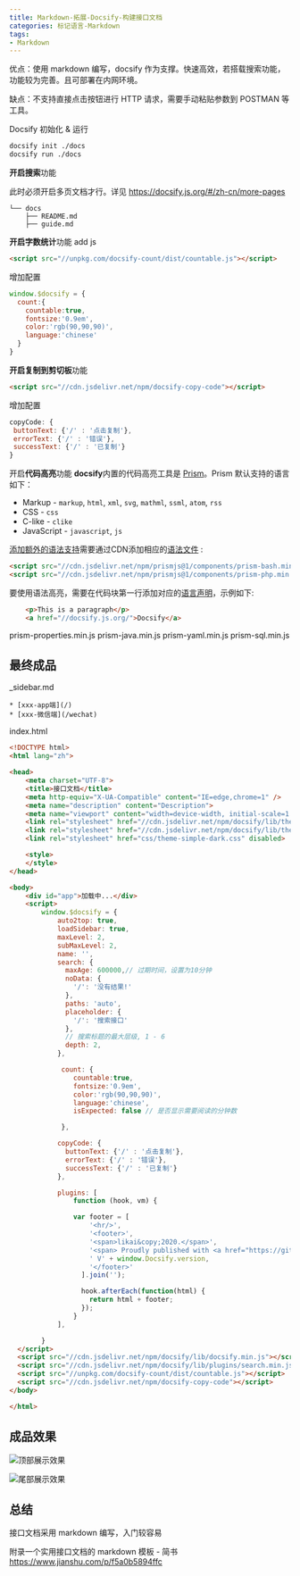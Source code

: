 ```yaml
---
title: Markdown-拓展-Docsify-构建接口文档
categories: 标记语言-Markdown
tags:
- Markdown
---
```


优点：使用 markdown 编写，docsify 作为支撑。快速高效，若搭载搜索功能，功能较为完善。且可部署在内网环境。

缺点：不支持直接点击按钮进行 HTTP 请求，需要手动粘贴参数到 POSTMAN 等工具。

Docsify 初始化 & 运行

```sh
docsify init ./docs
docsify run ./docs
```

**开启搜索**功能

此时必须开启多页文档才行。详见 <https://docsify.js.org/#/zh-cn/more-pages>

```.
└── docs
    ├── README.md
    ├── guide.md
```

**开启字数统计**功能
add js

```html
<script src="//unpkg.com/docsify-count/dist/countable.js"></script>
```

增加配置

```js
window.$docsify = {
  count:{
    countable:true,
    fontsize:'0.9em',
    color:'rgb(90,90,90)',
    language:'chinese'
  }
}
```

**开启复制到剪切板**功能

```html
<script src="//cdn.jsdelivr.net/npm/docsify-copy-code"></script>
```

增加配置

```js
copyCode: {
 buttonText: {'/' : '点击复制'},
 errorText: {'/' : '错误'},
 successText: {'/' : '已复制'}
}
```

开启**代码高亮**功能
**docsify**内置的代码高亮工具是 [Prism](https://github.com/PrismJS/prism)。Prism 默认支持的语言如下：

* Markup - `markup`, `html`, `xml`, `svg`, `mathml`, `ssml`, `atom`, `rss`
* CSS - `css`
* C-like - `clike`
* JavaScript - `javascript`, `js`

[添加额外的语法支持](https://prismjs.com/#supported-languages)需要通过CDN添加相应的[语法文件](https://cdn.jsdelivr.net/npm/prismjs@1/components/) :

```html
<script src="//cdn.jsdelivr.net/npm/prismjs@1/components/prism-bash.min.js"></script>
<script src="//cdn.jsdelivr.net/npm/prismjs@1/components/prism-php.min.js"></script>
```

要使用语法高亮，需要在代码块第一行添加对应的[语言声明](https://prismjs.com/#supported-languages)，示例如下:

```html
    <p>This is a paragraph</p>
    <a href="//docsify.js.org/">Docsify</a>
```

prism-properties.min.js
prism-java.min.js
prism-yaml.min.js
prism-sql.min.js

## 最终成品

_sidebar.md

```text
* [xxx-app端](/)
* [xxx-微信端](/wechat)
```

index.html

```html
<!DOCTYPE html>
<html lang="zh">

<head>
	<meta charset="UTF-8">
	<title>接口文档</title>
	<meta http-equiv="X-UA-Compatible" content="IE=edge,chrome=1" />
    <meta name="description" content="Description">
	<meta name="viewport" content="width=device-width, initial-scale=1.0, minimum-scale=1.0">
	<link rel="stylesheet" href="//cdn.jsdelivr.net/npm/docsify/lib/themes/vue.css" title="vue">
	<link rel="stylesheet" href="//cdn.jsdelivr.net/npm/docsify/lib/themes/dark.css" title="dark" disabled>
    <link rel="stylesheet" href="css/theme-simple-dark.css" disabled>

	<style>
	</style>
</head>

<body>
	<div id="app">加载中...</div>
	<script>
		window.$docsify = {
			auto2top: true,
			loadSidebar: true,
			maxLevel: 2,
			subMaxLevel: 2,
			name: '',
			search: {
			  maxAge: 600000,// 过期时间，设置为10分钟
			  noData: {
				'/': '没有结果!'
			  },
			  paths: 'auto',
			  placeholder: {
				'/': '搜索接口'
			  },
			  // 搜索标题的最大层级, 1 - 6
			  depth: 2,
			},

			 count: {
				countable:true,
				fontsize:'0.9em',
				color:'rgb(90,90,90)',
				language:'chinese',
			    isExpected: false // 是否显示需要阅读的分钟数

			 },

			copyCode: {
			  buttonText: {'/' : '点击复制'},
			  errorText: {'/' : '错误'},
			  successText: {'/' : '已复制'}
	        },

			plugins: [
				function (hook, vm) {

				var footer = [
					'<hr/>',
					'<footer>',
					'<span>likai&copy;2020.</span>',
					'<span> Proudly published with <a href="https://github.com/docsifyjs/docsify" target="_blank">docsify</a></span>',
					' V' + window.Docsify.version,
					'</footer>'
				  ].join('');

				  hook.afterEach(function(html) {
					return html + footer;
				  });
				}
			],

		}
  </script>
  <script src="//cdn.jsdelivr.net/npm/docsify/lib/docsify.min.js"></script>
  <script src="//cdn.jsdelivr.net/npm/docsify/lib/plugins/search.min.js"></script>
  <script src="//unpkg.com/docsify-count/dist/countable.js"></script>
  <script src="//cdn.jsdelivr.net/npm/docsify-copy-code"></script>
</body>

</html>
```

## 成品效果

![顶部展示效果](https://upload-images.jianshu.io/upload_images/1662509-d3d03ead76220dd2.png?imageMogr2/auto-orient/strip%7CimageView2/2/w/1240)

![尾部展示效果](https://upload-images.jianshu.io/upload_images/1662509-356c595846f49919.png?imageMogr2/auto-orient/strip%7CimageView2/2/w/1240)

## 总结

接口文档采用 markdown 编写，入门较容易

附录一个实用接口文档的 markdown 模板 - 简书
<https://www.jianshu.com/p/f5a0b5894ffc>
